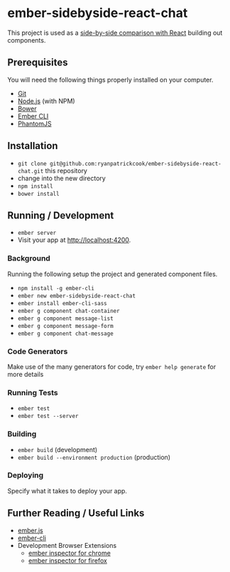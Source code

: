 # ember-sidebyside-react-chat

This project is used as a [side-by-side comparison with React](https://github.com/ryanpatrickcook/react-sidebyside-ember-chat) building out components.

## Prerequisites

You will need the following things properly installed on your computer.

* [Git](http://git-scm.com/)
* [Node.js](http://nodejs.org/) (with NPM)
* [Bower](http://bower.io/)
* [Ember CLI](http://ember-cli.com/)
* [PhantomJS](http://phantomjs.org/)

## Installation

* `git clone git@github.com:ryanpatrickcook/ember-sidebyside-react-chat.git` this repository
* change into the new directory
* `npm install`
* `bower install`

## Running / Development

* `ember server`
* Visit your app at [http://localhost:4200](http://localhost:4200).

### Background

Running the following setup the project and generated component files.

* `npm install -g ember-cli`
* `ember new ember-sidebyside-react-chat`
* `ember install ember-cli-sass`
* `ember g component chat-container`
* `ember g component message-list`
* `ember g component message-form`
* `ember g component chat-message`

### Code Generators

Make use of the many generators for code, try `ember help generate` for more details

### Running Tests

* `ember test`
* `ember test --server`

### Building

* `ember build` (development)
* `ember build --environment production` (production)

### Deploying

Specify what it takes to deploy your app.

## Further Reading / Useful Links

* [ember.js](http://emberjs.com/)
* [ember-cli](http://ember-cli.com/)
* Development Browser Extensions
  * [ember inspector for chrome](https://chrome.google.com/webstore/detail/ember-inspector/bmdblncegkenkacieihfhpjfppoconhi)
  * [ember inspector for firefox](https://addons.mozilla.org/en-US/firefox/addon/ember-inspector/)
